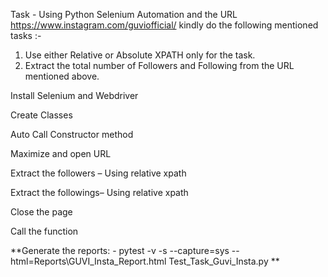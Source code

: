 Task - Using Python Selenium Automation and the URL https://www.instagram.com/guviofficial/ kindly do the following mentioned tasks :-
1) Use either Relative or Absolute XPATH only for the task.
2) Extract the total number of Followers and Following from the URL mentioned above.

Install Selenium and Webdriver

Create Classes

Auto Call Constructor method

Maximize and open URL

Extract the followers – Using relative xpath 

Extract the followings– Using relative xpath 


Close the page

Call the function


**Generate the reports: - pytest -v -s --capture=sys --html=Reports\GUVI_Insta_Report.html Test_Task_Guvi_Insta.py
**
